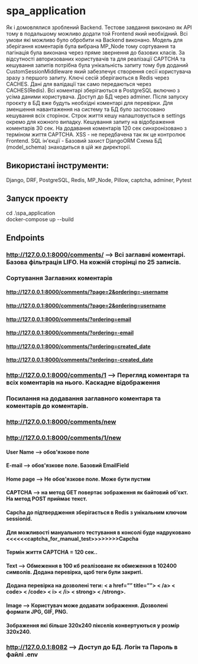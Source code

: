 # spa_application
Як і домовлялися зроблений Backend. Тестове завдання виконано як API тому в подальшому можливо додати той Frontend
який необхідний. Всі умови які можливо було обробити на Backend виконано.
Модель для зберігання коментарів була вибрана MP_Node тому сортування та пагінація була виконана через пряме звернення 
до базових класів. За відсутності авторизованих користувачів та для реалізації CAPTCHA та кешування запитів потрібна 
була унікальність запиту тому був доданий CustomSessionMiddleware який забезпечує створення сесії користувача зразу з
першого запиту. Ключі сесій зберігаються в Redis через CACHES. Дані для валідації так само передаються через
CACHES(Redis). Всі коментарі зберігаються в PostgreSQL включно з усіма даними користувача.
Доступ до БД через adminer. Після запуску проєкту в БД вже будуть необхідні коментарі для перевірки.
Для зменшення навантаження на систему та БД було застосовано кешування всіх сторінок. Строк життя кешу налаштовується в
settings окремо для кожного випадку. Кешування запиту на відображення коментарів 30 сек. На додавання коментарів 120 сек
синхронізовано з терміном життя CAPTCHA. 
XSS - не передбачена так як це контролює Frontend.
SQL ін'єкції - Базовий захист DjangoORM
Схема БД (model_schema) знаходиться в цій же директорії.

## Використані інструменти:
Django, DRF, PostgreSQL, Redis, MP_Node, Pillow, captcha, adminer, Pytest

## Запуск проекту 
cd .\spa_application\
docker-compose up --build

[//]: # (#### Test by Pytest)

[//]: # (pytest)

## Endpoints
### http://127.0.0.1:8000/comments/ --> Всі заглавні коментарі. Базова фільтрація LIFO. На кожній сторінці по 25 записів.
### Сортування Заглавних коментарів
#### http://127.0.0.1:8000/comments/?page=2&ordering=-username
#### http://127.0.0.1:8000/comments/?page=2&ordering=username
#### http://127.0.0.1:8000/comments/?ordering=email
#### http://127.0.0.1:8000/comments/?ordering=-email
#### http://127.0.0.1:8000/comments/?ordering=created_date
#### http://127.0.0.1:8000/comments/?ordering=-created_date
### http://127.0.0.1:8000/comments/1 --> Перегляд коментаря та всіх коментарів на нього. Каскадне відображення
### Посилання на додавання заглавного коментаря та коментарів до коментарів.
### http://127.0.0.1:8000/comments/new
### http://127.0.0.1:8000/comments/1/new
#### User Name --> обов'язкове поле
#### E-mail --> обов'язкове поле. Базовий EmailField
#### Home page --> Не обов'язкове поле. Може бути пустим
#### CAPTCHA --> на метод GET повертає зображення як байтовий об'єкт. На метод POST приймає текст. 
#### Capcha до підтвердження зберігається в Redis з унікальним ключом sessionid.
#### Для можливості мануального тестування в консолі буде надруковано <<<<<<captcha_for_manual_test>>>>>>>>Capcha
#### Термін життя CAPTCHA = 120 сек..
#### Text --> Обмеження в 100 кб реалізоване як обмеження в 102400 символів. Додана перевірка, щоб теги були закриті. 
#### Додана перевірка на дозволені теги: < a href=”” title=””> < /a> < code> < /code> < i> < /i> < strong> < /strong>. 
#### Image --> Користувач може додавати зображення. Дозволені формати JPG, GIF, PNG. 
#### Зображення які більше 320х240 пікселів конвертуються у розмір 320х240.
### http://127.0.0.1:8082 --> Доступ до БД. Логін та Пароль в файлі .env

